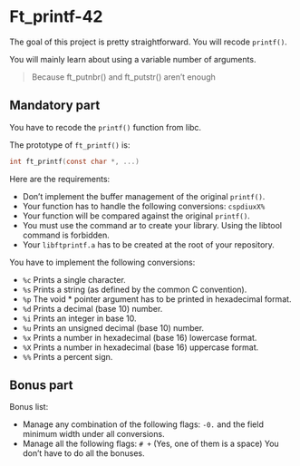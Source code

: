 # Ft_printf-42
The goal of this project is pretty straightforward. You will recode `printf()`.

You will mainly learn about using a variable number of arguments.
> Because ft_putnbr() and ft_putstr() aren’t enough

## Mandatory part
You have to recode the `printf()` function from libc.

The prototype of `ft_printf()` is:
```c
int ft_printf(const char *, ...)
```

Here are the requirements:
+ Don’t implement the buffer management of the original `printf()`.
+ Your function has to handle the following conversions: `cspdiuxX%`
+ Your function will be compared against the original `printf()`.
+ You must use the command ar to create your library.
Using the libtool command is forbidden.
+ Your `libftprintf.a` has to be created at the root of your repository.

You have to implement the following conversions:
  + `%c` Prints a single character.
  + `%s` Prints a string (as defined by the common C convention).
  + `%p` The void * pointer argument has to be printed in hexadecimal format.
  + `%d` Prints a decimal (base 10) number.
  + `%i` Prints an integer in base 10.
  + `%u` Prints an unsigned decimal (base 10) number.
  + `%x` Prints a number in hexadecimal (base 16) lowercase format.
  + `%X` Prints a number in hexadecimal (base 16) uppercase format.
  + `%%` Prints a percent sign.
  
  ## Bonus part
Bonus list:
+ Manage any combination of the following flags: `-0.` and the field minimum width
under all conversions.
+ Manage all the following flags: `# +` (Yes, one of them is a space)
You don’t have to do all the bonuses.
